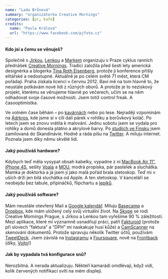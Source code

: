 ```yaml
---
name: "Lada Brůnová"
summary: "organizátorka Creative Mornings"
categories: [pr, kafe]
credits: 
  name: "Pavla Králová"
  url: "https://www.facebook.com/pjfoto.cz"
---
```

#### Kdo jsi a čemu se věnuješ?
Společně s [Jirkou](https://twitter.com/signalizer/), [Lenkou](https://twitter.com/banditqueena) a [Markem](https://twitter.com/mareksykora) organizuju v Praze cyklus ranních přednášek [Creative Mornings](http://creativemornings.com/cities/prg). Tradici založila před šesti lety americká designérka a blogerka [Tina Roth Eisenberg](http://www.swiss-miss.com/), protože jí konference přišly elitářské a nedostupné. Aktuálně je po celém světě 71 měst, která CM pořádají. Praha získala licenci v červnu 2012. Baví mě na tom hlavně to, že neustále potkávám nové lidi z různých oborů. A protože je to neziskový projekt, kterému se věnujeme hlavně po večerech, učím se na něm odhadovat svoje časové možnosti. Jsem totiž control freak. A časooptimistka.

Ve volném čase běhám – po [kavárnách](https://foursquare.com/ladab/list/coffee-time-in-prague) nebo po lese. Nejraději vzpomínám na [Ádrkros](https://www.youtube.com/watch?v=VKmqaUITV4k), kde jsme si v cíli dali párek v rohlíku a borůvkový koláč. Po letech jsem se znovu vrátila k malování. Jednu sobotu jsem se vydala pro rohlíky a domů donesla plátno a akrylové barvy. Po [studiích ve Finsku](http://ladinyzapisky.blogspot.cz/2010_01_01_archive.html) jsem zamilovaná do Skandinávie. Hodně a ráda píšu na [Twitter](https://twitter.com/ladab). A miluju internet. Poznala jsem díky němu skvělé lidi.

#### Jaký používáš hardware?
Kdybych teď měla vysypat obsah kabelky, vypadne z ní [MacBook Air 11”](https://www.apple.com/cz/macbook-air/), [iPhone 4S](http://www.apple.com/cz/iphone-4s/specs/), sešity [Voala](http://www.voala.cz/sesity) a [MOU](http://www.mounow.cz/), modrá propiska, pár pastelek a sluchátka. Mamka je doktorka a já jsem jí jako malá pořád brala stetoskop. Teď mi v uších drží jen bílá sluchátka od Apple. A ten stetoskop. V kanceláři se neobejdu bez tabule, připínáčků, flipchartu a [lepíků](http://instagram.com/p/krZfdOgg15/). 

#### Jaký používáš software?
Mám neustále otevřený Mail a [Google kalendář](https://www.google.com/calendar/). Miluju [Basecamp](https://basecamp.com/) a [Dropbox](https://www.dropbox.com/), kde mám uložený celý svůj virtuální život. Na [Skype](http://www.skype.com/cs/) se rodí Creative Mornings Prague, s Jirkou a Lenkou tam vyřešíme 90 % záležitostí. Mezi aplikace, které mi významně usnadňují práci, patří [Fakturoid](http://www.fakturoid.cz/) (protože při slovech “faktura” a “DPH” mi naskakuje husí kůže) a [CamScanner](https://itunes.apple.com/us/app/camscanner-free/id388627783?mt=8) na skenování dokumentů. Protože spravuju několik Twitter účtů, používám [TweetDeck](https://tweetdeck.twitter.com/). Jsem závislá na [Instagramu](http://instagram.com/) a [Foursquare](https://foursquare.com/), nově na [Frontback](http://frontback.me/) (díky, [Vojto](https://twitter.com/vojtech)!)

#### Jak by vypadala tvá konfigurace snů?
Nerozbitná. A nerada aktualizuju. Někteří kamarádi omdlévají, když vidí, kolik červených notifikací svítí na mém displeji.
